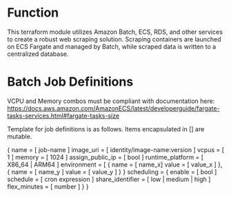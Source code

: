 # Function
This terraform module utilizes Amazon Batch, ECS, RDS, and other services to create a robust web scraping solution. Scraping containers are launched on ECS Fargate and managed by Batch, while scraped data is written to a centralized database. 

# Batch Job Definitions

VCPU and Memory combos must be compliant with documentation here: 
https://docs.aws.amazon.com/AmazonECS/latest/developerguide/fargate-tasks-services.html#fargate-tasks-size

Template for job definitions is as follows. Items encapsulated in [] are mutable.

{
  name              = [ job-name ]
  image_uri         = [ identity/image-name:version ]
  vcpus             = [ 1 ]
  memory            = [ 1024 ]
  assign_public_ip  = [ bool ]
  runtime_platform  = [ X86_64 | ARM64 ]
  environment       = [
    {
      name  = [ name_x] 
      value = [ value_x ]
    },
    {
      name  = [ name_y ]
      value = [ value_y ]
    }
  }
  scheduling        = {
    enable            = [ bool ]
    schedule          = [ cron expression ]
    share_identifier  = [ low | medium | high ]
    flex_minutes      = [ number ]
  }
}
